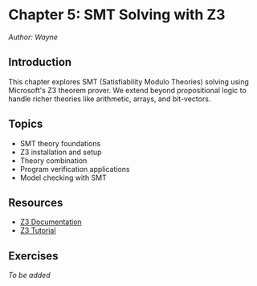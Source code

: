 # Chapter 5: SMT Solving with Z3

*Author: Wayne*

## Introduction

This chapter explores SMT (Satisfiability Modulo Theories) solving using Microsoft's Z3 theorem prover. We extend beyond propositional logic to handle richer theories like arithmetic, arrays, and bit-vectors.

## Topics

- SMT theory foundations
- Z3 installation and setup
- Theory combination
- Program verification applications
- Model checking with SMT

## Resources

- [Z3 Documentation](https://github.com/Z3Prover/z3)
- [Z3 Tutorial](https://rise4fun.com/z3/tutorial)

## Exercises

*To be added*
